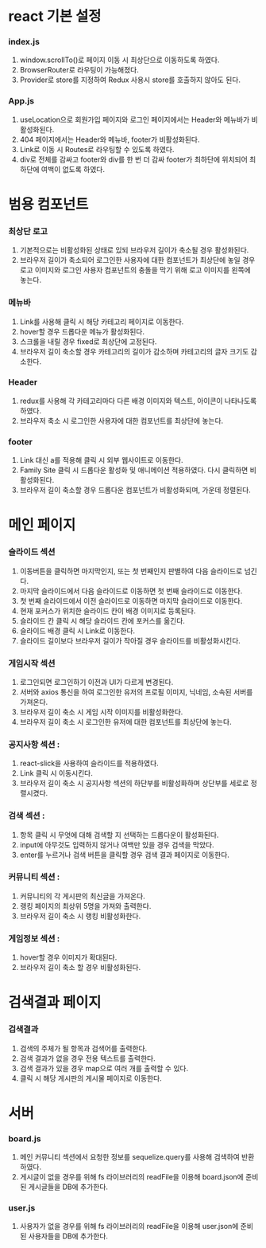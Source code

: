 # react 기본 설정

### index.js

1. window.scrollTo()로 페이지 이동 시 최상단으로 이동하도록 하였다.
2. BrowserRouter로 라우팅이 가능해졌다.
3. Provider로 store를 지정하여 Redux 사용시 store를 호출하지 않아도 된다.

### App.js

1. useLocation으로 회원가입 페이지와 로그인 페이지에서는 Header와 메뉴바가 비활성화된다.
2. 404 페이지에서는 Header와 메뉴바, footer가 비활성화된다.
3. Link로 이동 시 Routes로 라우팅할 수 있도록 하였다.
4. div로 전체를 감싸고 footer와 div를 한 번 더 감싸 footer가 최하단에 위치되어 최하단에 여백이 없도록 하였다.

# 범용 컴포넌트

### 최상단 로고

1. 기본적으로는 비활성화된 상태로 있되 브라우저 길이가 축소될 경우 활성화된다.
2. 브라우저 길이가 축소되어 로그인한 사용자에 대한 컴포넌트가 최상단에 놓일 경우 로고 이미지와 로그인 사용자 컴포넌트의 충돌을 막기 위해 로고 이미지를 왼쪽에 놓는다.

### 메뉴바

1. Link를 사용해 클릭 시 해당 카테고리 페이지로 이동한다.
2. hover할 경우 드롭다운 메뉴가 활성화된다.
3. 스크롤을 내릴 경우 fixed로 최상단에 고정된다.
4. 브라우저 길이 축소할 경우 카테고리의 길이가 감소하며 카테고리의 글자 크기도 감소한다.

### Header

1. redux를 사용해 각 카테고리마다 다른 배경 이미지와 텍스트, 아이콘이 나타나도록 하였다.
2. 브라우저 축소 시 로그인한 사용자에 대한 컴포넌트를 최상단에 놓는다.

### footer

1. Link 대신 a를 적용해 클릭 시 외부 웹사이트로 이동한다.
2. Family Site 클릭 시 드롭다운 활성화 및 애니메이션 적용하였다. 다시 클릭하면 비활성화된다.
3. 브라우저 길이 축소할 경우 드롭다운 컴포넌트가 비활성화되며, 가운데 정렬된다.

# 메인 페이지

### 슬라이드 섹션

1. 이동버튼을 클릭하면 마지막인지, 또는 첫 번째인지 판별하여 다음 슬라이드로 넘긴다.
2. 마지막 슬라이드에서 다음 슬라이드로 이동하면 첫 번째 슬라이드로 이동한다.
3. 첫 번째 슬라이드에서 이전 슬라이드로 이동하면 마지막 슬라이드로 이동한다.
4. 현재 포커스가 위치한 슬라이드 칸이 배경 이미지로 등록된다.
5. 슬라이드 칸 클릭 시 해당 슬라이드 칸에 포커스를 옮긴다.
6. 슬라이드 배경 클릭 시 Link로 이동한다.
7. 슬라이드 길이보다 브라우저 길이가 작아질 경우 슬라이드를 비활성화시킨다.

### 게임시작 섹션

1. 로그인되면 로그인하기 이전과 UI가 다르게 변경된다.
2. 서버와 axios 통신을 하여 로그인한 유저의 프로필 이미지, 닉네임, 소속된 서버를 가져온다.
3. 브라우저 길이 축소 시 게임 시작 이미지를 비활성화한다.
4. 브라우저 길이 축소 시 로그인한 유저에 대한 컴포넌트를 최상단에 놓는다.

### 공지사항 섹션 :

1. react-slick을 사용하여 슬라이드를 적용하였다.
2. Link 클릭 시 이동시킨다.
3. 브라우저 길이 축소 시 공지사항 섹션의 하단부를 비활성화하며 상단부를 세로로 정렬시켰다.

### 검색 섹션 :

1. 항목 클릭 시 무엇에 대해 검색할 지 선택하는 드롭다운이 활성화된다.
2. input에 아무것도 입력하지 않거나 여백만 있을 경우 검색을 막았다.
3. enter를 누르거나 검색 버튼을 클릭할 경우 검색 결과 페이지로 이동한다.

### 커뮤니티 섹션 :

1. 커뮤니티의 각 게시판의 최신글을 가져온다.
2. 랭킹 페이지의 최상위 5명을 가져와 출력한다.
3. 브라우저 길이 축소 시 랭킹 비활성화한다.

### 게임정보 섹션 :

1. hover할 경우 이미지가 확대된다.
2. 브라우저 길이 축소 할 경우 비활성화된다.

# 검색결과 페이지

### 검색결과

1. 검색의 주체가 될 항목과 검색어를 출력한다.
2. 검색 결과가 없을 경우 전용 텍스트를 출력한다.
3. 검색 결과가 있을 경우 map으로 여러 개를 출력할 수 있다.
4. 클릭 시 해당 게시판의 게시물 페이지로 이동한다.

# 서버

### board.js

1. 메인 커뮤니티 섹션에서 요청한 정보를 sequelize.query를 사용해 검색하여 반환하였다.
2. 게시글이 없을 경우를 위해 fs 라이브러리의 readFile을 이용해 board.json에 준비된 게시글들을 DB에 추가한다.

### user.js

1. 사용자가 없을 경우를 위해 fs 라이브러리의 readFile을 이용해 user.json에 준비된 사용자들을 DB에 추가한다.
